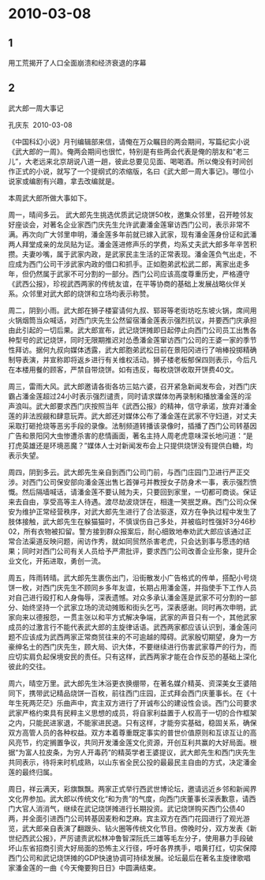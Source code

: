 # 2010-03-08

## 1

用工荒揭开了人口全面崩溃和经济衰退的序幕

## 2

武大郎一周大事记

孔庆东  2010-03-08

《中国科幻小说》月刊编辑部来信，请俺在万众瞩目的两会期间，写篇纪实小说《武大郎的一周》。俺两会期间也很忙，特别是有些两会代表是俺的朋友和“老三儿”，大老远来北京胡说八道一趟，彼此总要见见面、喝喝酒。所以俺没有时间创作正式的小说，就写了一个提纲式的浓缩版，名曰《武大郎一周大事记》。哪位小说家或编剧有兴趣，拿去改编就是。

本周武大郎所做大事如下。

周一，晴间多云。 武大郎先生挑选优质武记烧饼50枚，邀集众邻里，召开睦邻友好座谈会，对著名企业家西门庆先生允许武妻潘金莲窜访西门公司，表示非常不满。再次向广大邻里申明，潘金莲多年前就已嫁入武家，现有潘金莲身份证和武潘两人拜堂成亲的龙凤贴为证。潘金莲进修声乐的学费，均系丈夫武大郎多年辛苦积攒。夫妻吵嘴，属于武家内政，是武家民主生活的正常表现。潘金莲负气出走，不应成为西门公司干涉武家内政的借口和抓手。正如胞弟武松武二郎，离家出走多年，但仍然属于武家不可分割的一部分。西门公司应该高度尊重历史，严格遵守《武西公报》，珍视武西两家的传统友谊，在平等协商的基础上发展战略伙伴关系。众邻里对武大郎的烧饼和立场均表示称赞。

周二，阴到小雨。武大郎在狮子楼宴请何九叔、郓哥等老街坊吃东坡火锅，席间用火锅烟筒当众喊话，对西门庆先生公然留宿潘金莲表示强烈抗议，并要西门庆承担由此引起的一切后果。武大郎宣布，武记烧饼摊即日起停止向西门公司员工出售各种型号的武记烧饼，同时无限期推迟对怂恿潘金莲窜访西门公司的王婆一家的季节性拜访。据何九叔向媒体透露，武大郎胞弟武松日前在景阳冈进行了哨棒投掷精确制导表演，并宣称即将返乡进行有关维权活动。狮子楼老板郁保四则表示，今后凡在本楼用餐的顾客，严禁自带烧饼。如有违反，每枚烧饼收取开饼费40文。

周三，雷雨大风。武大郎邀请各街各坊三姑六婆，召开紧急新闻发布会，对西门庆霸占潘金莲超过24小时表示强烈谴责，同时请求媒体勿再录制和播放潘金莲的淫声浪叫。武大郎要求西门庆按照当年《武西公报》的精神，信守承诺，放弃对潘金莲的非法觊觎和肆意玩弄。武大郎还对媒体公布了潘金莲在武家不守妇道，对丈夫采取打砸抢烧等恶劣手段的录像。法制频道转播该录像时，插播了西门公司转基因广告和景阳冈大虫惨遭杀害的悲情画面，著名主持人周老虎意味深长地问道：“是打虎英雄还是环境恶魔？”媒体人士对新闻发布会上只提供烧饼没有提供白糖，均表示失望。

周四，阴到多云。武大郎先生亲自到西门公司门前，与西门庄园门卫进行严正交涉。对西门公司保安部向潘金莲出售匕首弹弓并教授女子防身术一事，表示强烈愤慨。然后隔墙喊话，请潘金莲不要认贼为夫，只要回到家里，一切都可商谈。保证来去自由，享受高等主人待遇。渡尽劫波烧饼在，相逢一笑抿芝麻。西门公司众保安为维护正常经营秩序，对武大郎先生进行了合法驱逐，双方在争执过程中发生了肢体接触，武大郎先生在躲猫猫时，不慎误伤自己多处，并被临时性强奸3分46秒02，所有衣物被扣留。警方接到群众报案后，耐心细致地奉劝武大郎应该通过正常合法渠道反映问题，闹访作秀，就如同贸然杀害老虎，只会达到事与愿违的结果；同时对西门公司有关人员给予严肃批评，要求西门公司改善企业形象，提升企业文化，开拓进取，勇创一流。

周五，阵雨转晴。武大郎先生裹伤出门，沿街散发小广告格式的传单，搭配小号烧饼一枚，对西门庆先生不顾同乡多年友谊，长期占用潘金莲，并指使手下工作人员对自己进行殴打和人身侮辱，深表遗憾。对众多承认潘金莲是武家不可分割的一部分、始终坚持一个武家立场的流动摊贩和街头乞丐，深表感谢。同时再次申明，武家向来以德报怨，一贯主张以和平方式解决争端，武家的声音只有一个，其他武家成员的过激言行不能代表武大郎的主旋律话语。武西两家都应该认识到，潘金莲问题不应该成为武西两家正常商贸往来的不可逾越的障碍。武家殷切期望，身为一方豪绅名士的西门庆先生，顾大局、识大体，不要继续进行伤害武家尊严的行为，而应切实肩负起保境安民的责任。只有这样，武西两家才能在合作反恐的基础上深化彼此的交往。

周六，晴空万里。武大郎先生沐浴更衣换绷带，在著名媒介精英、资深美女王婆陪同下，携带武记精品烧饼一百枚，前往西门庄园，正式拜会西门庆董事长。在《十年生死两茫茫》乐曲声中，宾主双方进行了开诚布公的建设性会谈。西门公司要求武家严格约束具有民粹主义思想的成员，将自家利益置于人权高于一切的合作框架之内，只能民进家退，不能家进民退。只有这样，才能夯实基础，稳固关系，确保双方高管人员的各种权益。双方本着尊重既定事实的普世价值原则和互谅互让的高风亮节，约定搁置争议，共同开发潘金莲文化资源，开创互利共赢的大好局面。根据“为富人拉皮条，为穷人开毒药”的精英学者王婆提议，武大郎先生和西门庆先生共同表示，待将来时机成熟，以山东省全民公投的最最民主自由的方式，决定潘金莲的最终归属。

周日，祥云满天，彩旗飘飘。两家正式举行西武世博论坛，邀请远近乡邻和新闻界文化界参加。武大郎以传统文化“和为贵”的气度，向西门庆董事长深表歉意，请西门大官人消消气，继续在武记烧饼摊进行长期投资。武记烧饼购买西门公债40两，并全面引进西门公司转基因麦粉和芝麻。宾主双方在西门花园进行了观光游览，武大郎亲自表演了翻跟头、钻火圈等传统文化节目。傍晚时分，双方发表《新世纪西武公报》，严厉谴责武松林冲鲁智深阮氏三雄等毛左分子，使用暴力手段破坏山东省招商引资大好局面的恐怖主义行径，呼吁各界携手，唱黄打红，切实保障西门公司和武记烧饼摊的GDP快速协调可持续发展。论坛最后在著名主旋律歌唱家潘金莲的一曲《今天俺要狗日日》中圆满结束。


